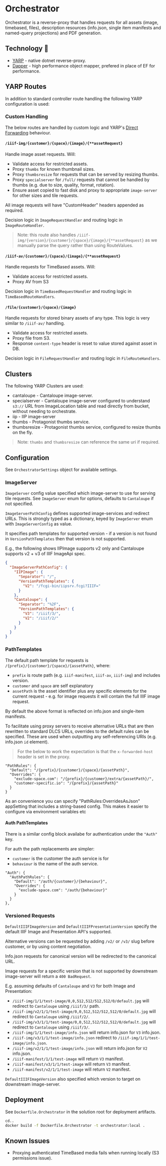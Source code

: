 ﻿# Orchestrator

Orchestrator is a reverse-proxy that handles requests for all assets (image, timebased, files), description resources (info.json, single item manifests and named-query projections) and PDF generation.

## Technology :robot:

* [YARP](https://microsoft.github.io/reverse-proxy/) - native dotnet reverse-proxy.
* [Dapper](https://github.com/DapperLib/Dapper) - high performance object mapper, prefered in place of EF for performance.

## YARP Routes

In addition to standard controller route handling the following YARP configuration is used:

### Custom Handling

The below routes are handled by custom logic and YARP's [Direct Forwarding](https://microsoft.github.io/reverse-proxy/articles/direct-forwarding.html) behaviour.

#### `/iiif-img/{customer}/{space}/{image}/{**assetRequest}`

Handle image asset requests. Will:

* Validate access for restricted assets.
* Proxy `thumbs` for known thumbnail sizes.
* Proxy `thumbsresize` for requests that can be served by resizing thumbs.
* Proxy `specialserver` for `/full/` requests that cannot be handled by thumbs (e.g. due to size, quality, format, rotation).
* Ensure asset copied to fast disk and proxy to appropriate `image-server` for other sizes and tile requests. 

All image requests will have "CustomHeader" headers appended as required.

Decision logic in `ImageRequestHandler` and routing logic in `ImageRouteHandler`. 

> Note: this route also handles `/iiif-img/{version}/{customer}/{space}/{image}/{**assetRequest}` as we manually parse the query rather than using RouteValues.

#### `/iiif-av/{customer}/{space}/{image}/{**assetRequest}`

Handle requests for TimeBased assets. Will:

* Validate access for restricted assets.
* Proxy AV from S3

Decision logic in `TimeBasedRequestHandler` and routing logic in `TimeBasedRouteHandlers`.

#### `/file/{customer}/{space}/{image}`

Handle requests for stored binary assets of any type. This logic is very similar to `/iiif-av/` handling.

* Validate access for restricted assets.
* Proxy file from S3.
* Response `content-type` header is reset to value stored against asset in DB.

Decision logic in `FileRequestHandler` and routing logic in `FileRouteHandlers`.

## Clusters

The following YARP Clusters are used:

* cantaloupe - Cantaloupe image-server.
* specialserver - Cantaloupe image-server configured to understand `s3://` URL from ImageLocation table and read directly from bucket, without needing to orchestrate.
* iip - IIP image-server
* thumbs - Protagonist thumbs service.
* thumbsresize - Protagonist thumbs service, configured to resize thumbs on the fly.

> Note: `thumbs` and `thumbsresize` can reference the same uri if required.

## Configuration

See `OrchestratorSettings` object for available settings.

### ImageServer

`ImageServer` config value specified which image-server to use for serving tile requests. See `ImageServer` enum for options, defaults to `Cantaloupe` if not specified.

`ImageServerPathConfig` defines supported image-services and redirect URLs. This is strongly typed as a dictionary, keyed by `ImageServer` enum with `ImageServerConfig` as value. 

It specifies path templates for supported version - if a version is not found in `VersionPathTemplates` then that version is not supported. 

E.g., the following shows IIPImage supports v2 only and Cantaloupe supports v2 + v3 of IIIF ImageApi spec.

```json
{
  "ImageServerPathConfig": {
    "IIPImage": {
      "Separator": "/",
      "VersionPathTemplates": {
        "V2": "/fcgi-bin/iipsrv.fcgi?IIIF="
      }
    },
    "Cantaloupe": {
      "Separator": "%2F",
      "VersionPathTemplates": {
        "V3": "/iiif/3/",
        "V2": "/iiif/2/"
      }
    }
  }
}
```

### PathTemplates

The default path template for requests is `/{prefix}/{customer}/{space}/{assetPath}`, where:

* `prefix` is route path (e.g. `iiif-manifest`, `iiif-av`, `iiif-img`) and includes version.
* `customer` and `space` are self explanatory
* `assetPath` is the asset identifier plus any specific elements for the current request - e.g. for image requests it will contain the full IIIF image request.

By default the above format is reflected on info.json and single-item manifests.

To facilitate using proxy servers to receive alternative URLs that are then rewritten to standard DLCS URLs, overrides to the default rules can be specified. These are used when outputting any self-referencing URIs (e.g. info.json `id` element).

> For the below to work the expectation is that the `x-forwarded-host` header is set in the proxy.

```
"PathRules": {
  "Default": "/{prefix}/{customer}/{space}/{assetPath}",
  "Overrides": {
    "exclude-space.com": "/{prefix}/{customer}/extra/{assetPath}/",
    "customer-specific.io": "/{prefix}/{assetPath}"
  }
}
```

As an convenience you can specify "PathRules:OverridesAsJson" appSetting that includes a string-based config. This makes it easier to configure via environment variables etc

#### Auth PathTemplates

There is a similar config block availabe for authentication under the `"Auth"` key.

For auth the path replacements are simpler:
* `customer` is the customer the auth service is for
* `behaviour` is the name of the auth service.

```
"Auth": {
  "AuthPathRules": {
    "Default": "/auth/{customer}/{behaviour}",
    "Overrides": {
      "exclude-space.com": "/auth/{behaviour}"
    }
  }
},
```

### Versioned Requests

`DefaultIIIFImageVersion` and `DefaultIIIFPresentationVersion` specify the default IIIF Image and Presentation API's supported.

Alternative versions can be requested by adding `/v2/` or `/v3/` slug before customer, or by using content negotiation.

Info.json requests for canonical version will be redirected to the canonical URL.

Image requests for a specific version that is not supported by downstream image-server will return a `400 BadRequest`.

E.g. assuming defaults of `Cantaloupe` and `V3` for both Image and Presentation:

* `/iiif-img/1/1/test-image/0,0,512,512/512,512/0/default.jpg` will redirect to `Cantaloupe` using `/iiif/3/` path.
* `/iiif-img/v2/1/1/test-image/0,0,512,512/512,512/0/default.jpg` will redirect to `Cantaloupe` using `/iiif/2/`.
* `/iiif-img/v3/1/1/test-image/0,0,512,512/512,512/0/default.jpg` will redirect to `Cantaloupe` using `/iiif/3/`.
* `/iiif-img/1/1/test-image/info.json` will return info.json for `V3` info.json.
* `/iiif-img/v3/1/1/test-image/info.json` redirect to `/iiif-img/1/1/test-image/info.json`.
* `/iiif-img/v2/1/1/test-image/info.json` will return info.json for `V2` info.json.
* `/iiif-manifest/1/1/test-image` will return `V3` manifest.
* `/iiif-manifest/v3/1/1/test-image` will return `V3` manifest.
* `/iiif-manifest/v2/1/1/test-image` will return `V2` manifest.

`DefaultIIIFImageVersion` also specified which version to target on downstream image-server.

## Deployment

See `Dockerfile.Orchestrator` in the solution root for deployment artifacts.

```bash
cd..
docker build -f Dockerfile.Orchestrator -t orchestrator:local .
```

## Known Issues

* Proxying authenticated TimeBased media fails when running locally (S3 permissions issue).